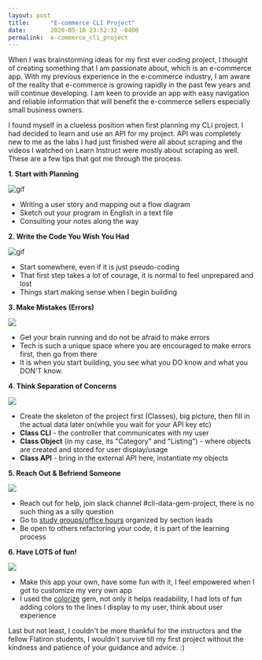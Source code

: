 ```yaml
---
layout: post
title:      "E-commerce CLI Project"
date:       2020-05-10 23:52:32 -0400
permalink:  e-commerce_cli_project
---
```



When I was brainstorming ideas for my first ever coding project, I thought of creating something that I am passionate about, which is an e-commerce app. With my previous experience in the e-commerce industry, I am aware of the reality that e-commerce is growing rapidly in the past few years and will continue developing. I am keen to provide an app with easy navigation and reliable information that will benefit the e-commerce sellers especially small business owners.

I found myself in a clueless position when first planning my CLI project. I had decided to learn and use an API for my project. API was completely new to me as the labs I had just finished were all about scraping and the videos I watched on Learn Instruct were mostly about scraping as well. These are a few tips that got me through the process.

**1. Start with Planning**

![gif](https://lovelyweddingskc.com/wp-content/uploads/2019/10/Funny-Wedding-Planning-GIF.gif)
* Writing a user story and mapping out a flow diagram
* Sketch out your program in English in a text file
* Consulting your notes along the way



**2. Write the Code You Wish You Had**

![gif](https://media.giphy.com/media/mCRJDo24UvJMA/200.gif)
* Start somewhere, even if it is just pseudo-coding
* That first step takes a lot of courage, it is normal to feel unprepared and lost
* Things start making sense when I begin building

**3. Make Mistakes (Errors)**

![](https://pbs.twimg.com/profile_images/378800000248342720/dbbbc0880a91087cb2e4a5dda24b324b.jpeg)
* Get your brain running and do not be afraid to make errors
* Tech is such a unique space where you are encouraged to make errors first, then go from there
* It is when you start building, you see what you DO know and what you DON'T know.

**4. Think Separation of Concerns**

![](https://www.omnisend.com/blog/wp-content/uploads/2016/09/funny-gifs-3.gif)
* Create the skeleton of the project first (Classes), big picture, then fill in the actual data later on(while you wait for your API key etc)
* **Class CLI** - the controller that communicates with my user
* **Class Object** (in my case, its "Category" and "Listing") - where objects are created and stored for user display/usage
* **Class API** - bring in the external API here, instantiate my objects

**5. Reach Out & Befriend Someone**

![](https://i.pinimg.com/originals/c5/66/f9/c566f94fb21b632c60592141f1ed09d2.gif)
* Reach out for help, join slack channel #cli-data-gem-project, there is no such thing as a silly question
* Go to [study groups/office hours](http://learn.co/study-groups) organized by section leads
* Be open to others refactoring your code, it is part of the learning process


**6. Have LOTS of fun!**

![](https://media.giphy.com/media/WAazKNEk4s0Ug/giphy.gif)
* Make this app your own, have some fun with it, I feel empowered when I got to customize my very own app
* I used the [colorize](http://rubygems.org/gems/colorize/versions/0.8.1) gem, not only it helps readability, I had lots of fun adding colors to the lines I display to my user, think about user experience

Last but not least, I couldn't be more thankful for the instructors and the fellow Flatiron students, I wouldn't survive till my first project without the kindness and patience of your guidance and advice. :)
